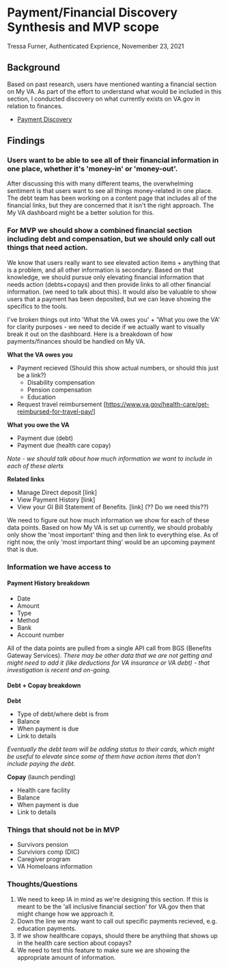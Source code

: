 # Payment/Financial Discovery Synthesis and MVP scope
Tressa Furner, Authenticated Exprience, Novemenber 23, 2021

## Background

Based on past research, users have mentioned wanting a financial section on My VA. As part of the effort to understand what would be included in this section, I conducted discovery on what currently exists on VA.gov in relation to finances.

- [Payment Discovery](https://github.com/department-of-veterans-affairs/va.gov-team/blob/master/products/identity-personalization/my-va/payment-history/discovery-and-research/payment-history-discovery.md) 

## Findings

### Users want to be able to see all of their financial information in one place, whether it's 'money-in' or 'money-out'.

After discussing this with many different teams, the overwhelming sentiment is that users want to see all things money-related in one place. The debt team has been working on a content page that includes all of the financial links, but they are concerned that it isn't the right approach. The My VA dashboard might be a better solution for this.

### For MVP we should show a combined financial section including debt and compensation, but we should only call out things that need action.

We know that users really want to see elevated action items + anything that is a problem, and all other information is secondary. Based on that knowledge, we should pursue only elevating financial information that needs action (debts+copays) and then provide links to all other financial information. (we need to talk about this). It would also be valuable to show users that a payment has been deposited, but we can leave showing the specifics to the tools.

I've broken things out into 'What the VA owes you' + 'What you owe the VA' for clarity purposes - we need to decide if we actually want to visually break it out on the dashboard. Here is a breakdown of how payments/finances should be handled on My VA.

**What the VA owes you**
- Payment recieved (Should this show actual numbers, or should this just be a link?)
    - Disability compensation
    - Pension compensation
    - Education 
- Request travel reimbursement [https://www.va.gov/health-care/get-reimbursed-for-travel-pay/]

**What you owe the VA**
- Payment due (debt)
- Payment due (health care copay)

*Note - we should talk about how much information we want to include in each of these alerts*

**Related links**
- Manage Direct deposit [link]
- View Payment History [link]
- View your GI Bill Statement of Benefits. [link] (?? Do we need this??)

We need to figure out how much information we show for each of these data points. Based on how My VA is set up currently, we should probably only show the 'most important' thing and then link to everything else. As of right now, the only 'most important thing' would be an upcoming payment that is due. 

### Information we have access to

#### Payment History breakdown

- Date
- Amount
- Type
- Method
- Bank
- Account number

All of the data points are pulled from a single API call from BGS (Benefits Gateway Services). *There may be other data that we are not getting and might need to add it (like deductions for VA insurance or VA debt) - that investigation is recent and on-going.* 

#### Debt + Copay breakdown

**Debt**
- Type of debt/where debt is from
- Balance
- When payment is due
- Link to details

*Eventually the debt team will be adding status to their cards, which might be useful to elevate since some of them have action items that don't include paying the debt.*

**Copay** (launch pending)
- Health care facility
- Balance
- When payment is due
- Link to details

### Things that should not be in MVP

- Survivors pension
- Surviviors comp (DIC)
- Caregiver program
- VA Homeloans information

### Thoughts/Questions

1. We need to keep IA in mind as we're designing this section. If this is meant to be the 'all inclusive financial section' for VA.gov then that might change how we approach it.
2. Down the line we may want to call out specific payments recieved, e.g. education payments.
3. If we show healthcare copays, should there be anythiing that shows up in the health care section about copays?
4. We need to test this feature to make sure we are showing the appropriate amount of information. 
